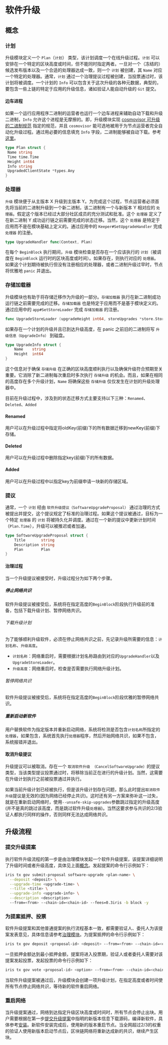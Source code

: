 # 软件升级

## 概念

### 计划

升级模块定义一个 `Plan`（`计划`） 类型，该计划调度一个在线升级过程。`计划` 可以安排在一个特定的区块高度或时间，但不能同时指定两者。一旦对一个（冻结的）候选发布版本以及一个合适的处理器达成一致，则一个 `计划` 被创建，其 `Name` 对应一个特定的处理器。通常，`计划` 通过一个治理提议过程被创建，当投票通过时，该计划将被调度。一个计划的 `Info` 可以包含关于这次升级的各种元数据，典型的，要包含一些上链的特定于应用的升级信息，诸如验证人能自动升级的 `Git` 提交。

#### 边车进程

如果一个运行应用程序二进制的运营者也运行一个边车进程来辅助自动下载和升级二进制，`Info` 允许这个进程是无摩擦的。即，升级模块实现 [cosmovisor 可升级的二进制规范](https://github.com/cosmos/cosmos-sdk/tree/master/cosmovisor#upgradeable-binary-specification) 指定的规范，并且 `cosmovisor` 能可选地被用于为节点运营者完全自动化升级过程。通过用必要的信息填充 `Info` 字段，二进制能够被自动下载。参考[这里](https://github.com/cosmos/cosmos-sdk/tree/master/cosmovisor#auto-download)。

```go
type Plan struct {
 Name string
 Time time.Time
 Height int64
 Info string
 UpgradedClientState *types.Any
}
```

### 处理器

`升级` 模块便于从主版本 X 升级到主版本 Y。为完成这个过程，节点运营者必须首先将当前的二进制升级到一个新二进制，该二进制有一个与新版本 Y 相对应的 `处理器`。假定这个版本已经过大部分社区成员的充分测试和批准。这个 `处理器` 定义了在新二进制 Y 成功运行链之前需要完成的状态迁移。当然，这个 `处理器` 是特定于应用而不是在模块基础上定义的。通过应用中的 `Keeper#SetUpgradeHandler` 完成 `处理器` 的注册。

```go
type UpgradeHandler func(Context, Plan)
```

在每个 `BeginBlock` 执行期间，`升级` 模块检查是否存在一个应该执行的 `计划`（被调度在 `BeginBlock` 运行时的区块高度或时间）。如果存在，则执行对应的 `处理器`。如果这个计划期待被执行但没有注册相应的处理器，或者二进制升级过早时，节点将优雅地 `panic` 并退出。

### 存储加载器

升级模块也有助于将存储迁移作为升级的一部分。`存储加载器` 执行在新二进制成功运行链之前需要完成的迁移。`存储加载器` 也是特定于应用而不是基于模块定义的。通过应用中的 `app#SetStoreLoader` 完成 `存储加载器` 的注册。

```go
func UpgradeStoreLoader (upgradeHeight int64, storeUpgrades *store.StoreUpgrades) baseapp.StoreLoader
```

如果存在一个计划的升级并且已到达升级高度，在 panic 之前旧的二进制将写 `升级信息（UpgradeInfo）` 到磁盘。

```go
type UpgradeInfo struct {
    Name    string
    Height  int64
}
```

这个信息对于确保 `存储升级` 在正确的区块高度顺利执行以及确保升级符合预期至关重要。它消除了新二进制每次重启时多次执行 `存储升级` 的机会。而且，如果在相同的高度存在多个升级计划，`Name` 将确保这些 `存储升级` 仅仅发生在计划的升级处理器中。

目前在升级过程中，涉及到的状态迁移方式主要支持以下三种：`Renamed`、`Deleted`、`Added`

#### Renamed

用户可以在升级过程中指定将oldKey(前缀)下的所有数据迁移到newKey(前缀)下存储。

#### Deleted

用户可以在升级过程中删除指定key(前缀)下的所有数据。

#### Added

用户可以在升级过程中以指定key为前缀申请一块新的存储区域。

### 提议

通常，一个 `计划` 经由 `软件升级提议（SoftwareUpgradeProposal）` 通过治理的方式被提出并提交，这个提议规定了标准的治理过程。如果这个提议被通过，目标为一个特定 `处理器` 的 `计划` 将被持久化并调度。通过在一个新的提议中更新计划时间（`Plan.Time`），升级可以被推迟或者加速。

```go
type SoftwareUpgradeProposal struct {
    Title       string
    Description string
    Plan        Plan
}
```

#### 治理过程

当一个升级提议被接受时，升级过程分为如下两个步骤。

##### 停止网络共识

软件升级提议被接受后，系统将在指定高度的`BeginBlock`阶段执行升级前的准备，包括下载升级计划、暂停网络共识。

###### 下载升级计划

为了能够顺利升级软件，必须在停止网络共识之前，先记录升级所需要的信息：`计划名称`、`升级高度`。
  
- `计划名称`：网络重启时，需要根据计划名称路由到对应的`UpgradeHandler`以及`UpgradeStoreLoader`。
- `升级高度`：网络重启时，检查是否需要执行网络升级计划。

###### 暂停网络共识

软件升级提议被接受后，系统将在指定高度的`BeginBlock`阶段优雅的暂停网络共识。

##### 重新启动新软件

用户替换软件为指定版本并重新启动网络，系统将检测是否包含`计划名称`所指定的`处理器`，如果包含，系统首先执行`处理器`程序，然后开始网络共识，如果不包含，系统报错并退出。

#### 取消升级提议

升级提议可以被取消。存在一个 `取消软件升级 （CancelSoftwareUpgrade）`的提议类型，当该类型提议投票通过时，将移除当前正在进行的升级计划。当然，这需要在升级计划执行之前被投票通过并执行。

如果当前升级计划已经被执行，但是该升级计划存在问题，那么此时提出`取消软件升级`提议是无效的(因为网络已经停止共识)。这时还有另一方案来弥补这一过失，就是在重新启动网络时，使用`--unsafe-skip-upgrades`参数跳过指定的升级高度(并不是真的跳过该高度，而是跳过软件升级`处理器`)。当然这要求参与共识的2/3验证人都执行同样的操作，否则同样无法达成网络共识。

## 升级流程

### 提交升级提案

执行软件升级流程的第一步是由治理模块发起一个软件升级提案，该提案详细说明了升级时间或者升级高度，具体见上面[概念](#概念)。发起提案的命令行示例如下：

```bash
iris tx gov submit-proposal software-upgrade <plan-name> \
  --deposit <deposit> \
  --upgrade-time <upgrade-time> \
  --title <title> \
  --upgrade-info <upgrade-info> \
  --description <description>
  --from=<from> --chain-id=<chain-id> --fees=0.3iris -b block -y
```

### 为提案抵押、投票

软件升级提案和其他普通提案的执行流程基本一致，都需要验证人、委托人为该提案发表意见，具体信息请参考[治理模块](./governance.md)。为提案抵押的命令行示例如下：

```bash
iris tx gov deposit <proposal-id> <deposit> --from=<from> --chain-id=<chain-id> --fees=0.3iris -b block -y
```

一旦抵押金额达到最小抵押金额，提案将进入投票期，验证人或者委托人需要对该提案发起投票，发起投票的命令行示例如下：

```bash
iris tx gov vote <proposal-id> <option> --from=<from> --chain-id=<chain-id> --fees=0.3iris -b block -y
```

当软件升级提案被通过后，升级模块会创建一项升级计划，在指定高度或者时间使所有节点停止网络共识，等待新的软件重启网络。

### 重启网络

当升级提案通过，网络到达指定升级区块高度或时间时，所有节点会停止出块。用户需要根据在第一步[提交升级提案](#提交升级提案)中指明的新版本信息下载源码，编译新软件，具体参考[安装](./../get-started/install.md)。新软件安装完成后，使用新的版本重启节点。当全网超过2/3的权重的验证人使用新版本启动节点后，区块链网络将重新达成新的共识，继续产生区块。
